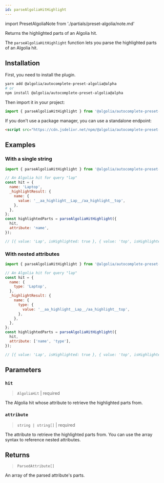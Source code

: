 ```yaml
---
id: parseAlgoliaHitHighlight
---
```


import PresetAlgoliaNote from './partials/preset-algolia/note.md'

Returns the highlighted parts of an Algolia hit.

The `parseAlgoliaHitHighlight` function lets you parse the highlighted parts of an Algolia hit.

<PresetAlgoliaNote />

## Installation

First, you need to install the plugin.

```bash
yarn add @algolia/autocomplete-preset-algolia@alpha
# or
npm install @algolia/autocomplete-preset-algolia@alpha
```

Then import it in your project:

```js
import { parseAlgoliaHitHighlight } from '@algolia/autocomplete-preset-algolia';
```

If you don't use a package manager, you can use a standalone endpoint:

```html
<script src="https://cdn.jsdelivr.net/npm/@algolia/autocomplete-preset-algolia@alpha"></script>
```

## Examples

### With a single string

```js
import { parseAlgoliaHitHighlight } from '@algolia/autocomplete-preset-algolia';

// An Algolia hit for query "lap"
const hit = {
  name: 'Laptop',
  _highlightResult: {
    name: {
      value: '__aa_highlight__Lap__/aa_highlight__top',
    },
  },
};
const highlightedParts = parseAlgoliaHitHighlight({
  hit,
  attribute: 'name',
});

// [{ value: 'Lap', isHighlighted: true }, { value: 'top', isHighlighted: false }]
```

### With nested attributes

```js
import { parseAlgoliaHitHighlight } from '@algolia/autocomplete-preset-algolia';

// An Algolia hit for query "lap"
const hit = {
  name: {
    type: 'Laptop',
  },
  _highlightResult: {
    name: {
      type: {
        value: '__aa_highlight__Lap__/aa_highlight__top',
      },
    },
  },
};
const highlightedParts = parseAlgoliaHitHighlight({
  hit,
  attribute: ['name', 'type'],
});

// [{ value: 'Lap', isHighlighted: true }, { value: 'top', isHighlighted: false }]
```

## Parameters

### `hit`

> `AlgoliaHit` | required

The Algolia hit whose attribute to retrieve the highlighted parts from.

### `attribute`

> `string | string[]` | required

The attribute to retrieve the highlighted parts from. You can use the array syntax to reference nested attributes.

## Returns

> `ParsedAttribute[]`

An array of the parsed attribute's parts.

